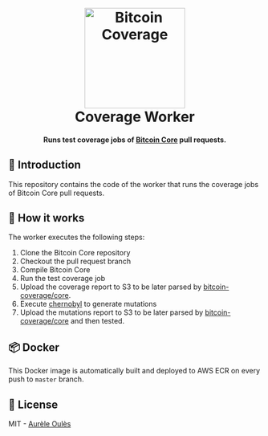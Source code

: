 <h1 align="center">
  <br>
  <a href="https://btc-coverage.aureleoules.com"><img src="https://github.com/bitcoin-coverage/core/raw/master/docs/assets/logo.png" alt="Bitcoin Coverage" width="200"></a>
  <br>
    Coverage Worker
  <br>
</h1>

<h4 align="center">Runs test coverage jobs of <a href="https://github.com/bitcoin/bitcoin" target="_blank">Bitcoin Core</a> pull requests.</h4>

## 📖 Introduction
This repository contains the code of the worker that runs the coverage jobs of Bitcoin Core pull requests.

## 🚀 How it works
The worker executes the following steps:
1. Clone the Bitcoin Core repository
2. Checkout the pull request branch
3. Compile Bitcoin Core
5. Run the test coverage job
6. Upload the coverage report to S3 to be later parsed by [bitcoin-coverage/core](https://github.com/bitcoin-coverage/core).
7. Execute [chernobyl](https://github.com/bitcoin-coverage/chernobyl) to generate mutations
8. Upload the mutations report to S3 to be later parsed by [bitcoin-coverage/core](https://github.com/bitcoin-coverage/core) and then tested.

## 📦 Docker
This Docker image is automatically built and deployed to AWS ECR on every push to `master` branch.

## 📝 License

MIT - [Aurèle Oulès](https://github.com/aureleoules)
